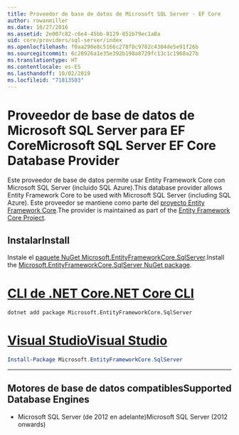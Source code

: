 ```yaml
---
title: Proveedor de base de datos de Microsoft SQL Server - EF Core
author: rowanmiller
ms.date: 10/27/2016
ms.assetid: 2e007c82-c6e4-45bb-8129-851b79ec1a0a
uid: core/providers/sql-server/index
ms.openlocfilehash: f0aa290e8c5166c278f8c9782c4304de5e91f26b
ms.sourcegitcommit: 6c28926a1e35e392b198a8729fc13c1c1968a27b
ms.translationtype: HT
ms.contentlocale: es-ES
ms.lasthandoff: 10/02/2019
ms.locfileid: "71813503"
---
```

# <a name="microsoft-sql-server-ef-core-database-provider"></a><span data-ttu-id="4191e-102">Proveedor de base de datos de Microsoft SQL Server para EF Core</span><span class="sxs-lookup"><span data-stu-id="4191e-102">Microsoft SQL Server EF Core Database Provider</span></span>

<span data-ttu-id="4191e-103">Este proveedor de base de datos permite usar Entity Framework Core con Microsoft SQL Server (incluido SQL Azure).</span><span class="sxs-lookup"><span data-stu-id="4191e-103">This database provider allows Entity Framework Core to be used with Microsoft SQL Server (including SQL Azure).</span></span> <span data-ttu-id="4191e-104">Este proveedor se mantiene como parte del [proyecto Entity Framework Core](https://github.com/aspnet/EntityFrameworkCore).</span><span class="sxs-lookup"><span data-stu-id="4191e-104">The provider is maintained as part of the [Entity Framework Core Project](https://github.com/aspnet/EntityFrameworkCore).</span></span>

## <a name="install"></a><span data-ttu-id="4191e-105">Instalar</span><span class="sxs-lookup"><span data-stu-id="4191e-105">Install</span></span>

<span data-ttu-id="4191e-106">Instale el [paquete NuGet Microsoft.EntityFrameworkCore.SqlServer](https://www.nuget.org/packages/Microsoft.EntityFrameworkCore.SqlServer/).</span><span class="sxs-lookup"><span data-stu-id="4191e-106">Install the [Microsoft.EntityFrameworkCore.SqlServer NuGet package](https://www.nuget.org/packages/Microsoft.EntityFrameworkCore.SqlServer/).</span></span>

# <a name="net-core-clitabdotnet-core-cli"></a>[<span data-ttu-id="4191e-107">CLI de .NET Core</span><span class="sxs-lookup"><span data-stu-id="4191e-107">.NET Core CLI</span></span>](#tab/dotnet-core-cli)

``` console
dotnet add package Microsoft.EntityFrameworkCore.SqlServer
```

# <a name="visual-studiotabvs"></a>[<span data-ttu-id="4191e-108">Visual Studio</span><span class="sxs-lookup"><span data-stu-id="4191e-108">Visual Studio</span></span>](#tab/vs)

``` powershell
Install-Package Microsoft.EntityFrameworkCore.SqlServer
```

***

## <a name="supported-database-engines"></a><span data-ttu-id="4191e-109">Motores de base de datos compatibles</span><span class="sxs-lookup"><span data-stu-id="4191e-109">Supported Database Engines</span></span>

* <span data-ttu-id="4191e-110">Microsoft SQL Server (de 2012 en adelante)</span><span class="sxs-lookup"><span data-stu-id="4191e-110">Microsoft SQL Server (2012 onwards)</span></span>
